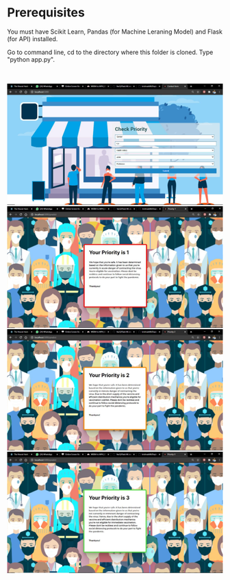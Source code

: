 # Prerequisites
You must have Scikit Learn, Pandas (for Machine Leraning Model) and Flask (for API) installed.

Go to command line, cd to the directory where this folder is cloned. Type "python app.py". <br/><br/><br/>

![alt text](ss/Form.JPG) <br/>
![alt text](ss/pr1.JPG) <br/>
![alt text](ss/pr2.JPG) <br/>
![alt text](ss/pr3.JPG) <br/>
